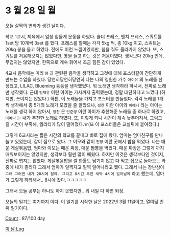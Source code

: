 # 3 월 28 일 월

오늘 살짝의 변화가 생긴 날이다.

학교 1교시, 체육에서 엄청 힘들게 운동을 하였다. 숄더 프레스, 벤치 프레스, 스쿼트를 1set 당 10개씩 3set 를 했다. 프레스를 할때는 각각 5kg 씩, 총 10kg 이고, 스쿼트는 20kg 봉을 들고 하였다. 전에도 이런 느낌이였지만, 힘을 줘도 올라가지 않았다. 또, 스쿼트를 처음해보지는 않았다만, 봉을 들고 하는 것은 처음이였다. 생각보다 20kg 인데, 무겁지는 않았지만, 한쪽으로 계속 휘어서 조금 힘든 감이 있었다.

4교시 음악에는 미리 `봄` 과 관련된 음악을 생각하고 그것에 대해 포스터같이 간단하게 만드는 수업을 하였다. 당연히당연히당연히 나는 나의 영원한 가수 `아이유` 의 노래를 선정했고, LILAC, Blueming 등등을 생각했었다. 뭐 노래만 생각하라 하셔서, 진짜로 노래만 생각했다. 근데 `임재윤` 이란 아이는 가사까지 출력했는데, 정말 대단하다고 느꼈다.(하지만, 쓰이지는 않았다.) 하튼, 이 노래들을 가지고 포스터를 만들었다. 각각 노래를 1개씩 생각해서 총 5개의 노래가 모였을 줄 알았으나, `정찬` 이란 아이와 `이예나` 라는 아이는 노래를 생각 하지 않아서, `정찬` 은 `안준영` 이란 아이가 추천해준 노래들 중 하나로 하였고, `이예나` 는 내가 추천한 노래로 하였다. 또, 이렇게 되니 시간이 계속 늦추어져서, 그림그릴 시간이 부족해, 퀄리티가 많이 떨어졌다.ㅠ(또 이 포스터들은 교실뒤에 붙여졌다.)

그렇게 6교시라는 짧은 시간의 학교를 끝내고 바로 집에 왔다. 엄마는 엄마친구를 만나 놀고 있었는데, 같이 집으로 왔다. 그 이모와 같이 `천향` 이란 곳에서 밥을 먹었다. 나는 매운 게살볶음밥, 엄마와 이모는 매운 짜장, 매운 짬뽕을 먹었다. 매운 짜장은 그렇게 까지 매워보이지는 않았지만, 생각보다 훨씬 많이 매웠다. 하지만 이것은 생각보다인 것이지, 진짜로 맵지는 않았다. 게살볶음밥을 쌀 한톨도 남기지 않고 다 먹고 집으로 돌아오는 와중에 내가 졸리다 그래서 엄마가 일찍자고 일찍 일어나라고 했다. 그래서 나는 장난삼아 `그래 그러면 내가 20시에 잘께. 그리고 8시간 후인 새벽 4시에 일어날께` 라고 했는데, 엄마가 그렇게 하라해서.. 8시에 잤다.ㅋㅋㅋㅋㅋ

그래서 오늘 공부는 하나도 하지 못했지만.. 뭐 내일 다 하면 되징.

오늘의 일기는 여기까지 이다. 이 일기를 시작한 날은 2022년 3월 11일이고, 열여덟 번째 일기이다.

[Count](../../../roadmap/roadmap.md) : 87/100 day

[이 날 Log](../../../logs/2022/3/28.md)
